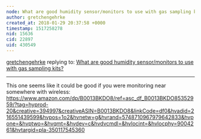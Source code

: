```yaml
---
node: What are good humidity sensor/monitors to use with gas sampling kits?
author: gretchengehrke
created_at: 2018-01-29 20:37:58 +0000
timestamp: 1517258278
nid: 15636
cid: 22897
uid: 430549
---
```




[gretchengehrke](../profile/gretchengehrke) replying to: [What are good humidity sensor/monitors to use with gas sampling kits?](../notes/gretchengehrke/01-29-2018/what-are-good-humidity-sensor-monitors-to-use-with-gas-sampling-kits-that-sample-over-days)

----
This one seems like it could be good if you were monitoring near somewhere with wireless: https://www.amazon.com/dp/B0013BKDO8/ref=asc_df_B0013BKDO85352959/?tag=hyprod-20&creative=394997&creativeASIN=B0013BKDO8&linkCode=df0&hvadid=216551439599&hvpos=1o2&hvnetw=g&hvrand=5748710967979642833&hvpone=&hvptwo=&hvqmt=&hvdev=c&hvdvcmdl=&hvlocint=&hvlocphy=9004261&hvtargid=pla-350117545360